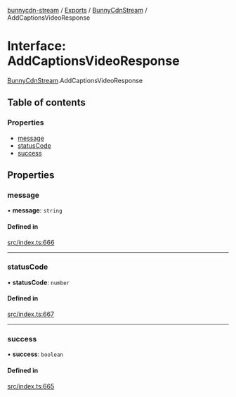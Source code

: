 [bunnycdn-stream](../README.md) / [Exports](../modules.md) / [BunnyCdnStream](../modules/BunnyCdnStream.md) / AddCaptionsVideoResponse

# Interface: AddCaptionsVideoResponse

[BunnyCdnStream](../modules/BunnyCdnStream.md).AddCaptionsVideoResponse

## Table of contents

### Properties

- [message](BunnyCdnStream.AddCaptionsVideoResponse.md#message)
- [statusCode](BunnyCdnStream.AddCaptionsVideoResponse.md#statuscode)
- [success](BunnyCdnStream.AddCaptionsVideoResponse.md#success)

## Properties

### message

• **message**: `string`

#### Defined in

[src/index.ts:666](https://github.com/dan-online/bunnycdn-stream/blob/62b253f/src/index.ts#L666)

___

### statusCode

• **statusCode**: `number`

#### Defined in

[src/index.ts:667](https://github.com/dan-online/bunnycdn-stream/blob/62b253f/src/index.ts#L667)

___

### success

• **success**: `boolean`

#### Defined in

[src/index.ts:665](https://github.com/dan-online/bunnycdn-stream/blob/62b253f/src/index.ts#L665)
